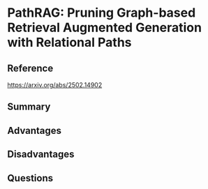 # PathRAG: Pruning Graph-based Retrieval Augmented Generation with Relational Paths
## Reference
https://arxiv.org/abs/2502.14902

## Summary

## Advantages

## Disadvantages

## Questions
